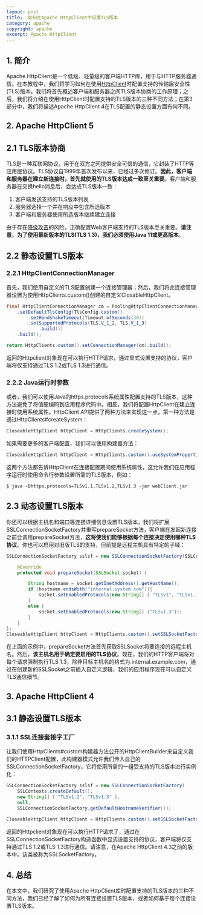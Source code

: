 ```yaml
---
layout: post
title:  如何在Apache HttpClient中设置TLS版本
category: apache
copyright: apache
excerpt: Apache HttpClient
---
```


## 1. 简介

Apache HttpClient是一个低级、轻量级的客户端HTTP库，用于与HTTP服务器通信。在本教程中，我们将学习如何在使用[HttpClient](https://www.baeldung.com/httpclient-guide)时配置支持的传输层安全性(TLS)版本。我们将首先概述客户端和服务器之间TLS版本协商的工作原理；之后，我们将介绍在使用HttpClient时配置支持的TLS版本的三种不同方法；在第3部分中，我们将描述Apache HttpClient 4在TLS配置的静态设置方面有何不同。

## 2. Apache HttpClient 5

## 2.1 TLS版本协商

TLS是一种互联网协议，用于在双方之间提供安全可信的通信，它封装了HTTP等应用层协议。TLS协议自1999年首次发布以来，已经过多次修订。**因此，客户端和服务器在建立新连接时，首先就使用的TLS版本达成一致至关重要**。客户端和服务器在交换hello消息后，会达成TLS版本一致：

1. 客户端发送支持的TLS版本列表
2. 服务器选择一个并在响应中包含所选版本
3. 客户端和服务器使用所选版本继续建立连接

由于存在[降级攻击](https://en.wikipedia.org/wiki/Downgrade_attack)的风险，正确配置Web客户端支持的TLS版本至关重要。**请注意，为了使用最新版本的TLS(TLS 1.3)，我们必须使用Java 11或更高版本**。

## 2.2 静态设置TLS版本

### 2.2.1 HttpClientConnectionManager

首先，我们使用自定义的TLS配置创建一个连接管理器；然后，我们将此连接管理器设置为使用HttpClients.custom()创建的自定义ClosableHttpClient。

```java
final HttpClientConnectionManager cm = PoolingHttpClientConnectionManagerBuilder.create()
    .setDefaultTlsConfig(TlsConfig.custom()
        .setHandshakeTimeout(Timeout.ofSeconds(30))
        .setSupportedProtocols(TLS.V_1_2, TLS.V_1_3)
            .build())
    .build();

return HttpClients.custom().setConnectionManager(cm).build();
```

返回的Httpclient对象现在可以执行HTTP请求，通过显式设置支持的协议，客户端将仅支持通过TLS 1.2或TLS 1.3进行通信。 

### 2.2.2 Java运行时参数

或者，我们可以使用Java的https.protocols系统属性配置支持的TLS版本，这种方法避免了将值硬编码到应用程序代码中。相反，我们将配置HttpClient在建立连接时使用系统属性。HttpClient API提供了两种方法来实现这一点，第一种方法是通过HttpClients#createSystem：

```java
CloseableHttpClient httpClient = HttpClients.createSystem();
```

如果需要更多的客户端配置，我们可以使用构建器方法：

```java
CloseableHttpClient httpClient = HttpClients.custom().useSystemProperties().build();
```

这两个方法都告诉HttpClient在连接配置期间使用系统属性，这允许我们在应用程序运行时使用命令行参数设置所需的TLS版本，例如：

```shell
$ java -Dhttps.protocols=TLSv1.1,TLSv1.2,TLSv1.3 -jar webClient.jar
```

## 2.3 动态设置TLS版本

你还可以根据主机名和端口等连接详细信息设置TLS版本，我们将扩展SSLConnectionSocketFactory并重写prepareSocket方法，客户端在发起新连接之前会调用prepareSocket方法，**这将使我们能够根据每个连接决定使用哪种TLS协议**。你也可以启用对旧版TLS的支持，但前提是远程主机具有特定的子域：

```java
SSLConnectionSocketFactory sslsf = new SSLConnectionSocketFactory(SSLContexts.createDefault()){

    @Override
    protected void prepareSocket(SSLSocket socket) {

        String hostname = socket.getInetAddress().getHostName();
        if (hostname.endsWith("internal.system.com")){
            socket.setEnabledProtocols(new String[] { "TLSv1", "TLSv1.1", "TLSv1.2", "TLSv1.3" });
        }
        else {
            socket.setEnabledProtocols(new String[] {"TLSv1.3"});
        }
    }
};
CloseableHttpClient httpClient = HttpClients.custom().setSSLSocketFactory(sslsf).build();
```

在上面的示例中，prepareSocket方法首先获取SSLSocket将要连接的远程主机名。然后，**该主机名用于确定要启用的TLS协议**。现在，我们的HTTP客户端将对每个请求强制执行TLS 1.3，除非目标主机名的格式为.internal.example.com，通过在创建新的SSLSocket之前插入自定义逻辑，我们的应用程序现在可以自定义TLS通信细节。

## 3. Apache HttpClient 4

## 3.1 静态设置TLS版本

### 3.1.1 SSL连接套接字工厂

让我们使用HttpClients#custom构建器方法公开的HttpClientBuilder来自定义我们的HTTPClient配置，此构建器模式允许我们传入自己的SSLConnectionSocketFactory，它将使用所需的一组受支持的TLS版本进行实例化：

```java
SSLConnectionSocketFactory sslsf = new SSLConnectionSocketFactory(
    SSLContexts.createDefault(),
    new String[] { "TLSv1.2", "TLSv1.3" },
    null,
    SSLConnectionSocketFactory.getDefaultHostnameVerifier());

CloseableHttpClient httpClient = HttpClients.custom().setSSLSocketFactory(sslsf).build();
```

返回的Httpclient对象现在可以执行HTTP请求了，通过在SSLConnectionSocketFactory构造函数中显式设置支持的协议，客户端将仅支持通过TLS 1.2或TLS 1.3进行通信。请注意，在Apache HttpClient 4.3之前的版本中，该类被称为SSLSocketFactory。

## 4. 总结

在本文中，我们研究了使用Apache HttpClient库时配置支持的TLS版本的三种不同方法，我们已经了解了如何为所有连接设置TLS版本，或者如何基于每个连接设置TLS版本。